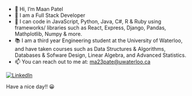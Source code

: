 - 👋 Hi, I’m Maan Patel
- 👀 I am a Full Stack Developer
- 🌱 I can code in JavaScript, Python, Java, C#, R & Ruby using frameworks/ libraries such as React, Express, Django, Pandas, Mathplotlib, Numpy & more. 
- :books: I am a third year Engineering student at the University of Waterloo, and have taken courses such as Data Structures & Algorithms, Databases & Sofware Design, Linear Algebra, and Advanced Statistics.
- 📫 You can reach out to me at: ma23pate@uwaterloo.ca

<a href="https://www.linkedin.com/in/maanp/" target="_blank"><img alt="LinkedIn" src="https://img.shields.io/badge/LinkedIn-@maanp-blue?style=flat&logo=linkedin"></a>

Have a nice day!! :grinning:
<!---
maan-patel/maan-patel is a ✨ special ✨ repository because its `README.md` (this file) appears on your GitHub profile.
You can click the Preview link to take a look at your changes.
--->
